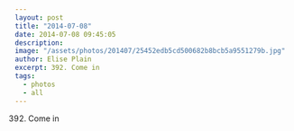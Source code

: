 ```yaml
---
layout: post
title: "2014-07-08"
date: 2014-07-08 09:45:05
description: 
image: "/assets/photos/201407/25452edb5cd500682b8bcb5a9551279b.jpg"
author: Elise Plain
excerpt: 392. Come in
tags: 
  - photos
  - all
---
```


392. Come in
<p></p>
